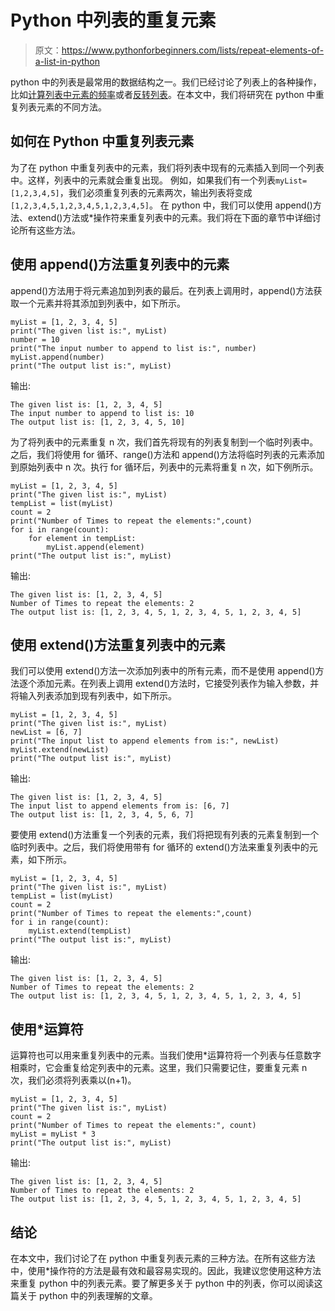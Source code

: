 # Python 中列表的重复元素

> 原文：<https://www.pythonforbeginners.com/lists/repeat-elements-of-a-list-in-python>

python 中的列表是最常用的数据结构之一。我们已经讨论了列表上的各种操作，比如[计算列表中元素的频率](https://www.pythonforbeginners.com/lists/count-the-frequency-of-elements-in-a-list)或者[反转列表](https://www.pythonforbeginners.com/lists/how-to-reverse-a-list-in-python)。在本文中，我们将研究在 python 中重复列表元素的不同方法。

## 如何在 Python 中重复列表元素

为了在 python 中重复列表中的元素，我们将列表中现有的元素插入到同一个列表中。这样，列表中的元素就会重复出现。
例如，如果我们有一个列表`myList=[1,2,3,4,5]`，我们必须重复列表的元素两次，输出列表将变成`[1,2,3,4,5,1,2,3,4,5,1,2,3,4,5]`。
在 python 中，我们可以使用 append()方法、extend()方法或*操作符来重复列表中的元素。我们将在下面的章节中详细讨论所有这些方法。

## 使用 append()方法重复列表中的元素

append()方法用于将元素追加到列表的最后。在列表上调用时，append()方法获取一个元素并将其添加到列表中，如下所示。

```
myList = [1, 2, 3, 4, 5]
print("The given list is:", myList)
number = 10
print("The input number to append to list is:", number)
myList.append(number)
print("The output list is:", myList)
```

输出:

```
The given list is: [1, 2, 3, 4, 5]
The input number to append to list is: 10
The output list is: [1, 2, 3, 4, 5, 10]
```

为了将列表中的元素重复 n 次，我们首先将现有的列表复制到一个临时列表中。之后，我们将使用 for 循环、range()方法和 append()方法将临时列表的元素添加到原始列表中 n 次。执行 for 循环后，列表中的元素将重复 n 次，如下例所示。

```
myList = [1, 2, 3, 4, 5]
print("The given list is:", myList)
tempList = list(myList)
count = 2
print("Number of Times to repeat the elements:",count)
for i in range(count):
    for element in tempList:
        myList.append(element)
print("The output list is:", myList)
```

输出:

```
The given list is: [1, 2, 3, 4, 5]
Number of Times to repeat the elements: 2
The output list is: [1, 2, 3, 4, 5, 1, 2, 3, 4, 5, 1, 2, 3, 4, 5]
```

## 使用 extend()方法重复列表中的元素

我们可以使用 extend()方法一次添加列表中的所有元素，而不是使用 append()方法逐个添加元素。在列表上调用 extend()方法时，它接受列表作为输入参数，并将输入列表添加到现有列表中，如下所示。

```
myList = [1, 2, 3, 4, 5]
print("The given list is:", myList)
newList = [6, 7]
print("The input list to append elements from is:", newList)
myList.extend(newList)
print("The output list is:", myList)
```

输出:

```
The given list is: [1, 2, 3, 4, 5]
The input list to append elements from is: [6, 7]
The output list is: [1, 2, 3, 4, 5, 6, 7]
```

要使用 extend()方法重复一个列表的元素，我们将把现有列表的元素复制到一个临时列表中。之后，我们将使用带有 for 循环的 extend()方法来重复列表中的元素，如下所示。

```
myList = [1, 2, 3, 4, 5]
print("The given list is:", myList)
tempList = list(myList)
count = 2
print("Number of Times to repeat the elements:",count)
for i in range(count):
    myList.extend(tempList)
print("The output list is:", myList)
```

输出:

```
The given list is: [1, 2, 3, 4, 5]
Number of Times to repeat the elements: 2
The output list is: [1, 2, 3, 4, 5, 1, 2, 3, 4, 5, 1, 2, 3, 4, 5]
```

## 使用*运算符

运算符也可以用来重复列表中的元素。当我们使用*运算符将一个列表与任意数字相乘时，它会重复给定列表中的元素。这里，我们只需要记住，要重复元素 n 次，我们必须将列表乘以(n+1)。

```
myList = [1, 2, 3, 4, 5]
print("The given list is:", myList)
count = 2
print("Number of Times to repeat the elements:", count)
myList = myList * 3
print("The output list is:", myList)
```

输出:

```
The given list is: [1, 2, 3, 4, 5]
Number of Times to repeat the elements: 2
The output list is: [1, 2, 3, 4, 5, 1, 2, 3, 4, 5, 1, 2, 3, 4, 5]
```

## 结论

在本文中，我们讨论了在 python 中重复列表元素的三种方法。在所有这些方法中，使用*操作符的方法是最有效和最容易实现的。因此，我建议您使用这种方法来重复 python 中的列表元素。要了解更多关于 python 中的列表，你可以阅读这篇关于 python 中的列表理解的文章。